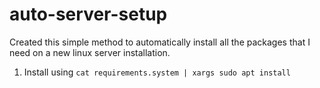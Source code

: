 # auto-server-setup

Created this simple method to automatically install all the packages that I need on a new linux server installation.

1. Install using
  `cat requirements.system | xargs sudo apt install`
